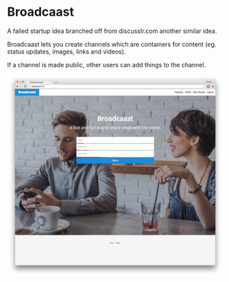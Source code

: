 # Broadcaast

A failed startup idea branched off from discusslr.com another similar idea.

Broadcaast lets you create channels which are containers for content (eg. status updates, images, links and videos). 

If a channel is made public, other users can add things to the channel.

![](https://github.com/owainlewis/broadcaast/blob/master/public/images/preview1.png)



